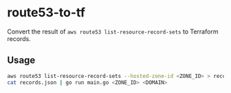 # route53-to-tf

Convert the result of `aws route53 list-resource-record-sets` to Terraform records.

## Usage

```bash
aws route53 list-resource-record-sets --hosted-zone-id <ZONE_ID> > records.json
cat records.json | go run main.go <ZONE_ID> <DOMAIN>
```
